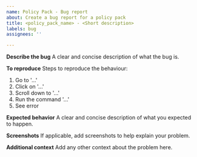 ```yaml
---
name: Policy Pack - Bug report
about: Create a bug report for a policy pack
title: <policy_pack_name> - <Short description>
labels: bug
assignees: ''

---
```


**Describe the bug**
A clear and concise description of what the bug is.

**To reproduce**
Steps to reproduce the behaviour:
1. Go to '...'
2. Click on '...'
3. Scroll down to '...'
4. Run the command '...'
5. See error

**Expected behavior**
A clear and concise description of what you expected to happen.

**Screenshots**
If applicable, add screenshots to help explain your problem.

**Additional context**
Add any other context about the problem here.
